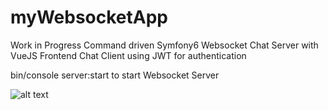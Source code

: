 # myWebsocketApp

Work in Progress
Command driven Symfony6 Websocket Chat Server with VueJS Frontend Chat Client using JWT for authentication

bin/console server:start to start Websocket Server

![alt text](https://github.com/snoke/myWebsocketApp/blob/master/myWebsocketApp.png?raw=true)
